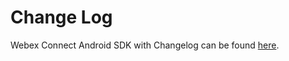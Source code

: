 # Change Log

Webex Connect Android SDK with Changelog can be found [here](https://developers.imiconnect.io/docs/android-sdk-release-notes).
